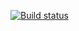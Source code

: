 [![Build status](https://ci.appveyor.com/api/projects/status/gtu09f7yc3fqhha5?svg=true)](https://ci.appveyor.com/project/kmkiseleva/ajs-regex-2)
